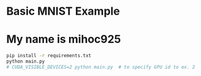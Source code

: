 # Basic MNIST Example
# My name is mihoc925
```bash
pip install -r requirements.txt
python main.py
# CUDA_VISIBLE_DEVICES=2 python main.py  # to specify GPU id to ex. 2
```

